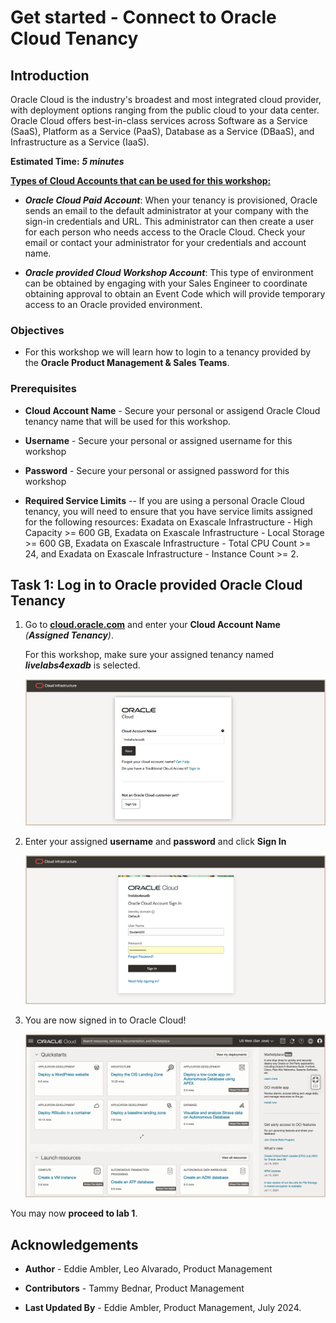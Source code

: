 # Get started - Connect to Oracle Cloud Tenancy


## **Introduction**

Oracle Cloud is the industry's broadest and most integrated cloud provider, with deployment options ranging from the public cloud to your data center. Oracle Cloud offers best-in-class services across Software as a Service (SaaS), Platform as a Service (PaaS), Database as a Service (DBaaS), and Infrastructure as a Service (IaaS).

**Estimated Time:** ***5 minutes***

<u>**Types of Cloud Accounts that can be used for this workshop:**</u>

   * ***Oracle Cloud Paid Account***: When your tenancy is provisioned, Oracle sends an email to the default administrator at your company with the sign-in credentials and URL. This administrator can then create a user for each person who needs access to the Oracle Cloud. Check your email or contact your administrator for your credentials and account name.

   * ***Oracle provided Cloud Workshop Account***: This type of environment can be obtained by engaging with your Sales Engineer to coordinate obtaining approval to obtain an Event Code which will provide temporary access to an Oracle provided environment.



<!-- Watch the video below for a quick walk-through of the lab.
[Create Oracle Database](youtube:JJ4Wx0l0gkc)
-->
### **Objectives**

-   For this workshop we will learn how to login to a tenancy provided by the **Oracle Product Management & Sales Teams**. 


### **Prerequisites**

* **Cloud Account Name** - Secure your personal or assigend Oracle Cloud tenancy name that will be used for this workshop.

* **Username** - Secure your personal or assigned username for this workshop

* **Password** - Secure your personal or assigned password for this workshop

* **Required Service Limits** -- If you are using a personal Oracle Cloud tenancy, you will need to ensure that you have service limits assigned for the following resources: Exadata on Exascale Infrastructure - High Capacity >= 600 GB, Exadata on Exascale Infrastructure - Local Storage >= 600 GB, Exadata on Exascale Infrastructure - Total CPU Count >= 24, and Exadata on Exascale Infrastructure - Instance Count >= 2. 


## Task 1: Log in to Oracle provided Oracle Cloud Tenancy

1. Go to [<u>**cloud.oracle.com**</u>](https://cloud.oracle.com/?region=us-sanjose-1&tenant=livelabs4exadb) and enter your **Cloud Account Name** *(**Assigned Tenancy**)*. 
   
   For this workshop, make sure your assigned tenancy named ***livelabs4exadb*** is selected. 
   

   ![ocw set cloud tenancy](./images/ocw-set-livelabs-tenancy.png " ")


2. Enter your assigned **username** and **password** and click **Sign In** 

   ![ocw livelabs tenancy sign-in](./images/ocw-livelabs-tenancy-sign-in.png " ")

3. You are now signed in to Oracle Cloud! 
   
   ![oci login landing page](./images/oci-login-landing-page.png " ")



You may now **proceed to lab 1**.


## Acknowledgements

* **Author** - Eddie Ambler, Leo Alvarado, Product Management

* **Contributors** - Tammy Bednar, Product Management

* **Last Updated By** - Eddie Ambler, Product Management, July 2024.
